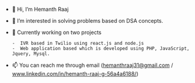 - 👋 Hi, I’m Hemanth Raaj
- 👀 I’m interested in solving problems based on DSA concepts.
- 🌱 Currently working on two projects

      -  IVR based in Twilio using react.js and node.js 
      -  Web application based which is developed using PHP, JavaScript, Jquery, Mysql. 
- 📫 You can reach me through email (hemanthraaj31@gmail.com / www.linkedin.com/in/hemanth-raaj-g-56a4a6188/)

<!---
hemanth506/hemanth506 is a ✨ special ✨ repository because its `README.md` (this file) appears on your GitHub profile.
You can click the Preview link to take a look at your changes.
--->
